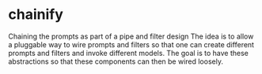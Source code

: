 # chainify
Chaining the prompts as part of a pipe and filter design
The idea is to allow a pluggable way to wire prompts and filters so that one can create different prompts and filters and invoke different models.
The goal is to have these abstractions so that these components can then be wired loosely.

